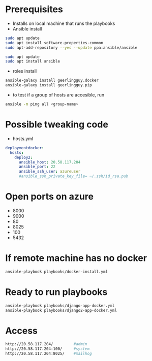 # Prerequisites
* Installs on local machine that runs the playbooks
* Ansible install
```bash
sudo apt update
sudo apt install software-properties-common
sudo apt-add-repository --yes --update ppa:ansible/ansible

sudo apt update
sudo apt install ansible
```
* roles install
```bash
ansible-galaxy install geerlingguy.docker
ansible-galaxy install geerlingguy.pip
```
* to test if a group of hosts are accesible, run
```bash
ansible -m ping all <group-name>
```
# Possible tweaking code
* hosts.yml
```yaml
deploymentdocker:
  hosts:
    deploy2:
      ansible_host: 20.58.117.204
      ansible_port: 22
      ansible_ssh_user: azureuser    
      #ansible_ssh_private_key_file= ~/.ssh/id_rsa.pub
```


# Open ports on azure
* 8000
* 9000
* 80
* 8025
* 100
* 5432

# If remote machine has no docker
```bash
ansible-playbook playbooks/docker-install.yml
```



# Ready to run playbooks
```bash
ansible-playbook playbooks/django-app-docker.yml
ansible-playbook playbooks/django2-app-docker.yml
```

# Access 
```bash
http://20.58.117.204/         #admin
http://20.58.117.204:100/     #system
http://20.58.117.204:8025/    #mailhog
```
